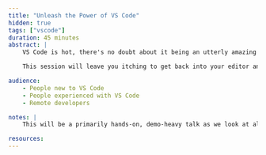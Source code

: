 ```yaml
---
title: "Unleash the Power of VS Code"
hidden: true
tags: ["vscode"]
duration: 45 minutes
abstract: |
    VS Code is hot, there's no doubt about it being an utterly amazing editor, but I ask you, are you using it to its full potential? Let's go on a journey together and look to unlock the real power that you can get out of VS Code. Whether it's with shortcuts or extensions, environment standardisation and remote development, collaboration to integrations, there's so many things to uncover that can take you from a user to a pro in no time.

    This session will leave you itching to get back into your editor and code up a storm on that next piece of work.

audience:
    - People new to VS Code
    - People experienced with VS Code
    - Remote developers

notes: |
    This will be a primarily hands-on, demo-heavy talk as we look at all the things you can do with VS Code. It doesn't need to be specific to a single platform/language but depending on the audience it will be tailored to best suite them with the extensions that are covered.

resources:
---
```

